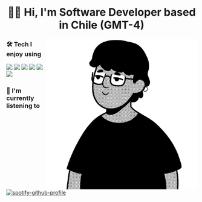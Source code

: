 <p>
<h1 align="center">👋🏽 Hi, I'm Software Developer based in Chile (GMT-4)</h3>
</p>

<img align="right" alt="Rene Caceres standing" src="./img/standing.png" width="400"/>

### 🛠️ Tech I enjoy using
![](https://img.shields.io/badge/-Preact-2F3648?style=for-the-badge&logo=Preact)
![](https://img.shields.io/badge/-React-2F3648?style=for-the-badge&logo=React)
![](https://img.shields.io/badge/-Next.js-2F3648?style=for-the-badge&logo=Next.js)
![](https://img.shields.io/badge/-Express.js-2F3648?style=for-the-badge&logo=Express)
![](https://img.shields.io/badge/-TailwindCSS-2F3648?style=for-the-badge&logo=Tailwindcss)
![](https://img.shields.io/badge/-MongoDB-2F3648?style=for-the-badge&logo=Mongodb)

### 🎵 I'm currently listening to
[![spotify-github-profile](https://spotify-github-profile.vercel.app/api/view?uid=d2fg2ca2su9wkpbzk5ahlmqu8&cover_image=true&theme=natemoo-re&bar_color=53b14f&bar_color_cover=false)](https://spotify-github-profile.vercel.app/api/view?uid=d2fg2ca2su9wkpbzk5ahlmqu8&redirect=true)
